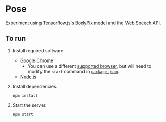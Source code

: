 # Pose

Experiment using [Tensorflow.js's BodyPix model](https://github.com/tensorflow/tfjs-models/tree/master/body-pix#readme) and the [Web Speech API](https://developer.mozilla.org/en-US/docs/Web/API/Web_Speech_API/Using_the_Web_Speech_API).

## To run

1. Install required software:
   - [Google Chrome](https://www.google.com/chrome/index.html)
     - You can use a different [supported browser](https://developer.mozilla.org/en-US/docs/Web/API/SpeechGrammarList#browser_compatibility), but will need to modify the `start` command in [`package.json`](package.json).
   - [Node.js](https://nodejs.org/)
1. Install dependencies.

   ```sh
   npm install
   ```

1. Start the server.

   ```sh
   npm start
   ```
